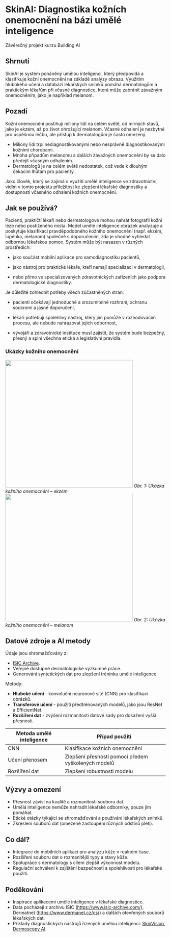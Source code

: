 <!-- Toto je šablona markdown pro závěrečný projekt kurzu Building AI, 
vytvořeného společností Reaktor Innovations a Helsinskou univerzitou. 
Zkopírujte šablonu, vložte ji do svého README na GitHubu a upravte! -->

# SkinAI: Diagnostika kožních onemocnění na bázi umělé inteligence

Závěrečný projekt kurzu Building AI

## Shrnutí
SkinAI je systém poháněný umělou inteligencí, který předpovídá a klasifikuje kožní onemocnění na základě analýzy obrazu. Využitím hlubokého učení a databází lékařských snímků pomáhá dermatologům a praktickým lékařům při včasné diagnostice, která může zabránit závažným onemocněním, jako je například melanom.

## Pozadí

Kožní onemocnění postihují miliony lidí na celém světě, od mírných stavů, jako je ekzém, až po život ohrožující melanom. Včasné odhalení je nezbytné pro úspěšnou léčbu, ale přístup k dermatologům je často omezený.

* Miliony lidí trpí nediagnostikovanými nebo nesprávně diagnostikovanými kožními chorobami.
* Mnoha případům melanomu a dalších závažných onemocnění by se dalo předejít včasným odhalením.
* Dermatologů je na celém světě nedostatek, což vede k dlouhým čekacím lhůtám pro pacienty.

Jako člověk, který se zajímá o využití umělé inteligence ve zdravotnictví, vidím v tomto projektu příležitost ke zlepšení lékařské diagnostiky a dostupnosti včasného odhalení kožních onemocnění.


## Jak se používá?

Pacienti, praktičtí lékaři nebo dermatologové mohou nahrát fotografii kožní léze nebo postiženého místa. Model umělé inteligence obrázek analyzuje a poskytuje klasifikaci pravděpodobného kožního onemocnění (např. ekzém, lupénka, melanom) společně s doporučením, zda je vhodné vyhledat odbornou lékařskou pomoc.
Systém může být nasazen v různých prostředích:

* jako součást mobilní aplikace pro samodiagnostiku pacientů,

* jako nástroj pro praktické lékaře, kteří nemají specializaci v dermatologii,

* nebo přímo ve specializovaných zdravotnických zařízeních jako podpora dermatologické diagnostiky.

Je důležité zohlednit potřeby všech zúčastněných stran:

* pacienti očekávají jednoduché a srozumitelné rozhraní, ochranu soukromí a jasné doporučení,

* lékaři potřebují spolehlivý nástroj, který jim pomůže v rozhodovacím procesu, ale nebude nahrazovat jejich odbornost,

* vývojáři a zdravotnické instituce musí zajistit, že systém bude bezpečný, přesný a splní všechna etická a legislativní pravidla.


### Ukázky kožního onemocnění

<img src="https://www.proalergiky.cz/CMTrade/media/static-media/9d95e4be-19b7-496b-8f8c-2294adbfda2b@w1200.webp" width="400"> *Obr. 1: Ukázka kožního onemocnění – ekzém*
<img src="https://www.dermanet.cz/files/obrazky/choroby/melanom-foto2.jpg" width="400"> *Obr. 2: Ukázka kožního onemocnění – melanom*

## Datové zdroje a AI metody

Údaje jsou shromažďovány z:
* [ISIC Archive](https://www.isic-archive.com/).
* Veřejně dostupné dermatologické výzkumné práce.
* Generování syntetických dat pro zlepšení tréninku umělé inteligence.

Metody:
* **Hluboké učení** - konvoluční neuronové sítě (CNN) pro klasifikaci obrázků.
* **Transferové učení** - použití předtrénovaných modelů, jako jsou ResNet a EfficientNet.
* **Rozšíření dat** - zvýšení rozmanitosti datové sady pro dosažení vyšší přesnosti.

| Metoda umělé inteligence | Případ použití
| -------------- | --------------------- |
| CNN | Klasifikace kožních onemocnění |
| Učení přenosem | Zlepšení přesnosti pomocí předem vyškolených modelů |
| Rozšíření dat | Zlepšení robustnosti modelu |

## Výzvy a omezení

* Přesnost závisí na kvalitě a rozmanitosti souboru dat.
* Umělá inteligence nemůže nahradit lékařské odborníky, pouze jim pomáhat.
* Etické otázky týkající se shromažďování a používání lékařských snímků.
* Zkreslení souborů dat (omezené zastoupení různých odstínů pleti).

## Co dál?

* Integrace do mobilních aplikací pro analýzu kůže v reálném čase.
* Rozšíření souboru dat o rozmanitější typy a stavy kůže.
* Spolupráce s dermatology s cílem zlepšit výkonnost modelu.
* Regulační schválení k zajištění bezpečnosti a spolehlivosti pro lékařské použití.

## Poděkování

* Inspirace aplikacemi umělé inteligence v lékařské diagnostice.
* Data pocházejí z archivu ISIC (https://www.isic-archive.com/), Dermatnet (https://www.dermanet.cz/cs/) a dalších otevřených souborů lékařských dat.
* Příklady diagnostických nástrojů řízených umělou inteligencí: [SkinVision](https://www.skinvision.com/), [Dermoscopy AI](https://www.dermoscopy.ai/).

